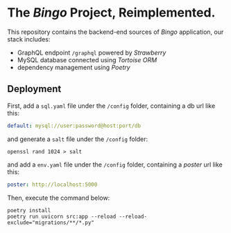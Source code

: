 <h1>The <em>Bingo</em> Project, <strong>Reimplemented</strong>.</h1>

This repository contains the backend-end sources of *Bingo* application, our stack includes:

- GraphQL endpoint `/graphql` powered by *Strawberry*
- MySQL database connected using *Tortoise ORM*
- dependency management using *Poetry*

## Deployment

First, add a `sql.yaml` file under the `/config` folder, containing a db url like this:

```yaml
default: mysql://user:password@host:port/db
```

and generate a `salt` file under the `/config` folder:

```shell
openssl rand 1024 > salt
```

and add a `env.yaml` file under the `/config` folder, containing a *poster* url like this:

```yaml
poster: http://localhost:5000
```

Then, execute the command below:

```shell
poetry install
poetry run uvicorn src:app --reload --reload-exclude="migrations/**/*.py"
```